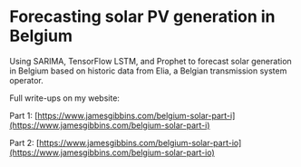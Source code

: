 # Forecasting solar PV generation in Belgium

Using SARIMA, TensorFlow LSTM, and Prophet to forecast solar generation in Belgium based on historic data from Elia, a Belgian transmission system operator.

Full write-ups on my website:

Part 1: [https://www.jamesgibbins.com/belgium-solar-part-i](https://www.jamesgibbins.com/belgium-solar-part-i)

Part 2: [https://www.jamesgibbins.com/belgium-solar-part-io](https://www.jamesgibbins.com/belgium-solar-part-io)
